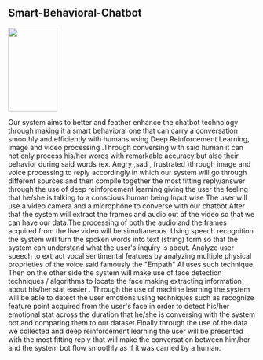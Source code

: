 ## Smart-Behavioral-Chatbot
<img src="https://cdn.technologyadvice.com/wp-content/uploads/2018/02/friendly-chatbot-700x408.jpg " alt="" width="100" height="170">



Our system aims to better and feather enhance the chatbot technology through making it a smart behavioral one that can carry a conversation smoothly and efficiently with humans using Deep Reinforcement Learning, Image and video processing .Through conversing with said human it can not only process his/her words with remarkable accuracy but also their behavior during said words (ex. Angry ,sad , frustrated )through image and voice processing to reply accordingly in which our system will go through different sources and then compile together the most fitting reply/answer through the use of deep reinforcement learning giving the user the feeling that he/she is talking to a conscious human being.Input wise The user will use a video camera and a microphone to converse with our chatbot.After that the system will extract the frames and audio out of the video so that we can have our data.The processing of both the audio and the frames acquired from the live video will be simultaneous. Using speech recognition the system will turn the spoken words into text (string) form so that the system can understand what the user's inquiry is about. Analyze user speech to extract vocal sentimental features by analyzing multiple physical proprieties of the voice said famously the "Empath" AI uses such technique. Then on the other side the system will make use of face detection techniques / algorithms to locate the face making extracting information about his/her stat easier . Through the use of machine learning the system will be able to detect the user emotions using techniques such as recognize feature point acquired from the user's face in order to detect his/her emotional stat across the duration that he/she is conversing with the system bot and comparing them to our dataset.Finally through the use of the data we collected and deep reinforcement learning the user will be presented with the most fitting reply that will make the conversation between him/her and the system bot flow smoothly as if it was carried by a human.
